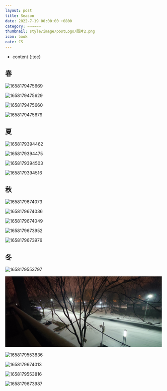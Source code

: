 ```yaml
---
layout: post
title: Season
date: 2022-7-19 00:00:00 +0800
category: ~~~~~~
thumbnail: style/image/postLogo/图片2.png
icon: book
cate: CS
---
```



* content
{:toc}


## 春



![1658179475669](style/image/ALL_MD_PIC/1658179475669.jpg)

![1658179475629](style/image/ALL_MD_PIC/1658179475629.jpg)

![1658179475660](style/image/ALL_MD_PIC/1658179475660.jpg)

![1658179475679](style/image/ALL_MD_PIC/1658179475679.jpg)

## 夏

![1658179394462](style/image/ALL_MD_PIC/1658179394462.jpg)

![1658179394475](style/image/ALL_MD_PIC/1658179394475.jpg)

![1658179394503](style/image/ALL_MD_PIC/1658179394503.jpg)

![1658179394516](style/image/ALL_MD_PIC/1658179394516.jpg)



## 秋

![1658179674073](style/image/ALL_MD_PIC/1658179674073.jpg)

![1658179674036](style/image/ALL_MD_PIC/1658179674036.jpg)

![1658179674049](style/image/ALL_MD_PIC/1658179674049.jpg)

![1658179673952](style/image/ALL_MD_PIC/1658179673952.jpg)

![1658179673976](style/image/ALL_MD_PIC/1658179673976.jpg)



## 冬

![1658179553797](style/image/ALL_MD_PIC/1658179553797.jpg)

![1658179553845](style/image/ALL_MD_PIC/1658179553845.jpg)

![1658179553836](style/image/ALL_MD_PIC/1658179553836.jpg)

![1658179674013](style/image/ALL_MD_PIC/1658179674013.jpg)

![1658179553816](style/image/ALL_MD_PIC/1658179553816.jpg)



![1658179673987](style/image/ALL_MD_PIC/1658179673987.jpg)

